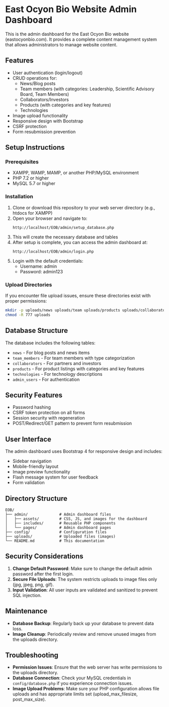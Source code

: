 # East Ocyon Bio Website Admin Dashboard

This is the admin dashboard for the East Ocyon Bio website (eastocyonbio.com). It provides a complete content management system that allows administrators to manage website content.

## Features

- User authentication (login/logout)
- CRUD operations for:
  - News/Blog posts
  - Team members (with categories: Leadership, Scientific Advisory Board, Team Members)
  - Collaborators/Investors
  - Products (with categories and key features)
  - Technologies
- Image upload functionality
- Responsive design with Bootstrap
- CSRF protection
- Form resubmission prevention

## Setup Instructions

### Prerequisites

- XAMPP, WAMP, MAMP, or another PHP/MySQL environment
- PHP 7.2 or higher
- MySQL 5.7 or higher

### Installation

1. Clone or download this repository to your web server directory (e.g., htdocs for XAMPP)
2. Open your browser and navigate to:
   ```
   http://localhost/EOB/admin/setup_database.php
   ```
3. This will create the necessary database and tables
4. After setup is complete, you can access the admin dashboard at:
   ```
   http://localhost/EOB/admin/login.php
   ```
5. Login with the default credentials:
   - Username: admin
   - Password: admin123

### Upload Directories

If you encounter file upload issues, ensure these directories exist with proper permissions:

```bash
mkdir -p uploads/news uploads/team uploads/products uploads/collaborators uploads/technology
chmod -R 777 uploads
```

## Database Structure

The database includes the following tables:

- `news` - For blog posts and news items
- `team_members` - For team members with type categorization 
- `collaborators` - For partners and investors
- `products` - For product listings with categories and key features
- `technologies` - For technology descriptions
- `admin_users` - For authentication

## Security Features

- Password hashing
- CSRF token protection on all forms
- Session security with regeneration
- POST/Redirect/GET pattern to prevent form resubmission

## User Interface

The admin dashboard uses Bootstrap 4 for responsive design and includes:

- Sidebar navigation
- Mobile-friendly layout
- Image preview functionality
- Flash message system for user feedback
- Form validation

## Directory Structure

```
EOB/
├── admin/              # Admin dashboard files
│   ├── assets/         # CSS, JS, and images for the dashboard
│   ├── includes/       # Reusable PHP components
│   └── pages/          # Admin dashboard pages
├── config/             # Configuration files
├── uploads/            # Uploaded files (images)
└── README.md           # This documentation
```

## Security Considerations

1. **Change Default Password**: Make sure to change the default admin password after the first login.
2. **Secure File Uploads**: The system restricts uploads to image files only (jpg, jpeg, png, gif).
3. **Input Validation**: All user inputs are validated and sanitized to prevent SQL injection.

## Maintenance

- **Database Backup**: Regularly back up your database to prevent data loss.
- **Image Cleanup**: Periodically review and remove unused images from the uploads directory.

## Troubleshooting

- **Permission Issues**: Ensure that the web server has write permissions to the uploads directory.
- **Database Connection**: Check your MySQL credentials in `config/database.php` if you experience connection issues.
- **Image Upload Problems**: Make sure your PHP configuration allows file uploads and has appropriate limits set (upload_max_filesize, post_max_size). 